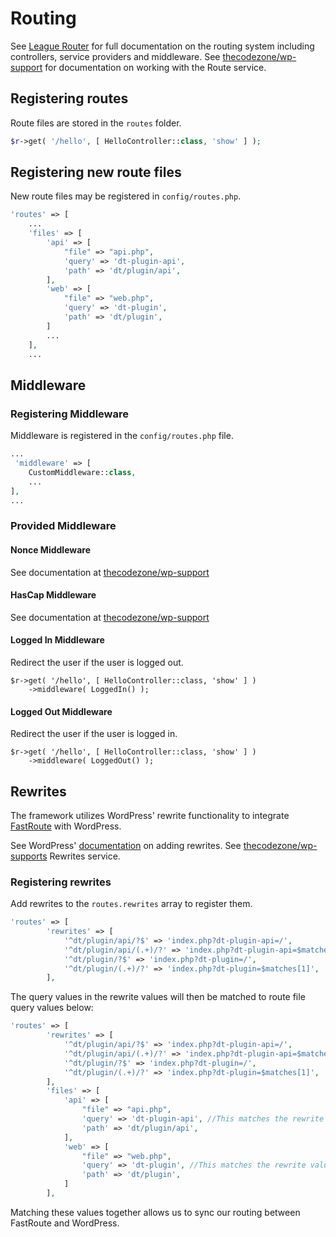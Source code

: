 # Routing

<tip>
    See <a href="https://route.thephpleague.com/">League Router</a> for full documentation on the routing system including controllers, service providers and middleware.
</tip>

<tip>
    See <a href="https://thecodezone.github.io/wp-support/route.html">thecodezone/wp-support</a> for documentation on working with the Route service. 
</tip>

## Registering routes

Route files are stored in the `routes` folder. 

```php
$r->get( '/hello', [ HelloController::class, 'show' ] );
```

## Registering new route files

New route files may be registered in `config/routes.php`. 

```php
'routes' => [
    ...
    'files' => [
        'api' => [
            "file" => "api.php",
            'query' => 'dt-plugin-api',
            'path' => 'dt/plugin/api',
        ],
        'web' => [
            "file" => "web.php",
            'query' => 'dt-plugin',
            'path' => 'dt/plugin',
        ]
        ...
    ],
    ...
```

## Middleware


### Registering Middleware

Middleware is registered in the `config/routes.php` file. 

```PHP
...
 'middleware' => [
    CustomMiddleware::class,
    ...
],
...
```

### Provided Middleware

#### Nonce Middleware

<tip>
See documentation at <a href="https://thecodezone.github.io/wp-support/nonce-middleware.html">thecodezone/wp-support</a>
</tip>

#### HasCap Middleware

<tip>
See documentation at <a href="https://thecodezone.github.io/wp-support/hascap.html">thecodezone/wp-support</a>
</tip>

#### Logged In Middleware

Redirect the user if the user is logged out. 

```
$r->get( '/hello', [ HelloController::class, 'show' ] )
    ->middleware( LoggedIn() );
```

#### Logged Out Middleware

Redirect the user if the user is logged in.

```
$r->get( '/hello', [ HelloController::class, 'show' ] )
    ->middleware( LoggedOut() );
```

## Rewrites

The framework utilizes WordPress' rewrite functionality to integrate [FastRoute](https://github.com/nikic/FastRoute) with WordPress.

<tip>
See WordPress' <a href="https://developer.wordpress.org/reference/functions/add_rewrite_rule/">documentation</a> on adding rewrites.
</tip>

<tip>
See <a href="https://thecodezone.github.io/wp-support/rewrites.html">thecodezone/wp-supports</a> Rewrites service. 
</tip>

### Registering rewrites

Add rewrites to the `routes.rewrites` array to register them. 

```php
'routes' => [
        'rewrites' => [
            '^dt/plugin/api/?$' => 'index.php?dt-plugin-api=/',
            '^dt/plugin/api/(.+)/?' => 'index.php?dt-plugin-api=$matches[1]',
            '^dt/plugin/?$' => 'index.php?dt-plugin=/',
            '^dt/plugin/(.+)/?' => 'index.php?dt-plugin=$matches[1]',
        ],        
```

The query values in the rewrite values will then be matched to route file query values below: 

```php
'routes' => [
        'rewrites' => [
            '^dt/plugin/api/?$' => 'index.php?dt-plugin-api=/',
            '^dt/plugin/api/(.+)/?' => 'index.php?dt-plugin-api=$matches[1]',
            '^dt/plugin/?$' => 'index.php?dt-plugin=/',
            '^dt/plugin/(.+)/?' => 'index.php?dt-plugin=$matches[1]',
        ],
        'files' => [
            'api' => [
                "file" => "api.php",
                'query' => 'dt-plugin-api', //This matches the rewrite value above
                'path' => 'dt/plugin/api',
            ],
            'web' => [
                "file" => "web.php",
                'query' => 'dt-plugin', //This matches the rewrite value above
                'path' => 'dt/plugin',
            ]
        ],
```

Matching these values together allows us to sync our routing between FastRoute and WordPress.


